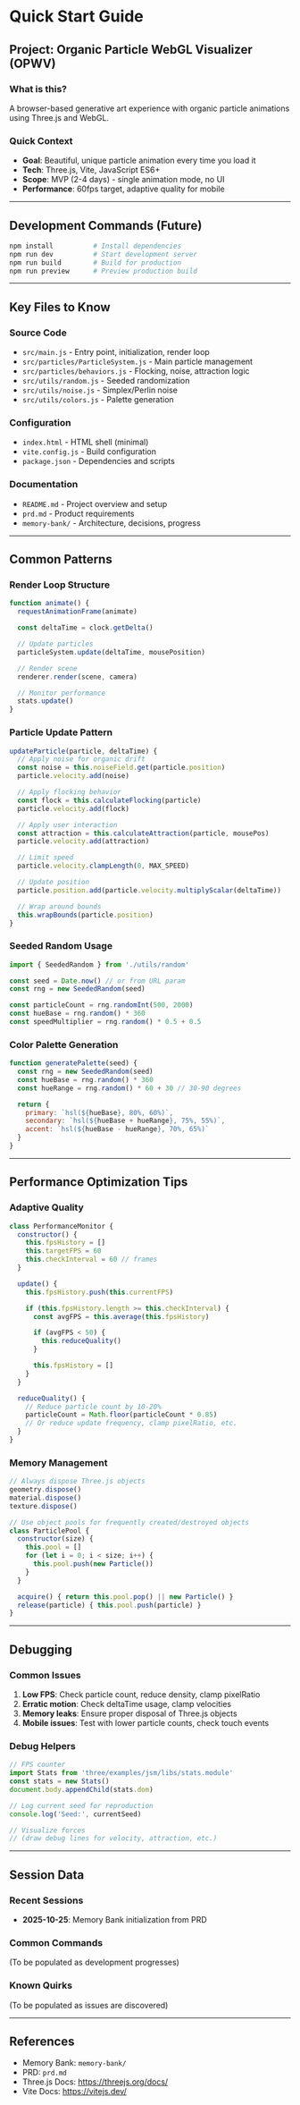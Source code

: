 # Quick Start Guide

## Project: Organic Particle WebGL Visualizer (OPWV)

### What is this?
A browser-based generative art experience with organic particle animations using Three.js and WebGL.

### Quick Context
- **Goal**: Beautiful, unique particle animation every time you load it
- **Tech**: Three.js, Vite, JavaScript ES6+
- **Scope**: MVP (2-4 days) - single animation mode, no UI
- **Performance**: 60fps target, adaptive quality for mobile

---

## Development Commands (Future)

```bash
npm install          # Install dependencies
npm run dev          # Start development server
npm run build        # Build for production
npm run preview      # Preview production build
```

---

## Key Files to Know

### Source Code
- `src/main.js` - Entry point, initialization, render loop
- `src/particles/ParticleSystem.js` - Main particle management
- `src/particles/behaviors.js` - Flocking, noise, attraction logic
- `src/utils/random.js` - Seeded randomization
- `src/utils/noise.js` - Simplex/Perlin noise
- `src/utils/colors.js` - Palette generation

### Configuration
- `index.html` - HTML shell (minimal)
- `vite.config.js` - Build configuration
- `package.json` - Dependencies and scripts

### Documentation
- `README.md` - Project overview and setup
- `prd.md` - Product requirements
- `memory-bank/` - Architecture, decisions, progress

---

## Common Patterns

### Render Loop Structure
```js
function animate() {
  requestAnimationFrame(animate)

  const deltaTime = clock.getDelta()

  // Update particles
  particleSystem.update(deltaTime, mousePosition)

  // Render scene
  renderer.render(scene, camera)

  // Monitor performance
  stats.update()
}
```

### Particle Update Pattern
```js
updateParticle(particle, deltaTime) {
  // Apply noise for organic drift
  const noise = this.noiseField.get(particle.position)
  particle.velocity.add(noise)

  // Apply flocking behavior
  const flock = this.calculateFlocking(particle)
  particle.velocity.add(flock)

  // Apply user interaction
  const attraction = this.calculateAttraction(particle, mousePos)
  particle.velocity.add(attraction)

  // Limit speed
  particle.velocity.clampLength(0, MAX_SPEED)

  // Update position
  particle.position.add(particle.velocity.multiplyScalar(deltaTime))

  // Wrap around bounds
  this.wrapBounds(particle.position)
}
```

### Seeded Random Usage
```js
import { SeededRandom } from './utils/random'

const seed = Date.now() // or from URL param
const rng = new SeededRandom(seed)

const particleCount = rng.randomInt(500, 2000)
const hueBase = rng.random() * 360
const speedMultiplier = rng.random() * 0.5 + 0.5
```

### Color Palette Generation
```js
function generatePalette(seed) {
  const rng = new SeededRandom(seed)
  const hueBase = rng.random() * 360
  const hueRange = rng.random() * 60 + 30 // 30-90 degrees

  return {
    primary: `hsl(${hueBase}, 80%, 60%)`,
    secondary: `hsl(${hueBase + hueRange}, 75%, 55%)`,
    accent: `hsl(${hueBase - hueRange}, 70%, 65%)`
  }
}
```

---

## Performance Optimization Tips

### Adaptive Quality
```js
class PerformanceMonitor {
  constructor() {
    this.fpsHistory = []
    this.targetFPS = 60
    this.checkInterval = 60 // frames
  }

  update() {
    this.fpsHistory.push(this.currentFPS)

    if (this.fpsHistory.length >= this.checkInterval) {
      const avgFPS = this.average(this.fpsHistory)

      if (avgFPS < 50) {
        this.reduceQuality()
      }

      this.fpsHistory = []
    }
  }

  reduceQuality() {
    // Reduce particle count by 10-20%
    particleCount = Math.floor(particleCount * 0.85)
    // Or reduce update frequency, clamp pixelRatio, etc.
  }
}
```

### Memory Management
```js
// Always dispose Three.js objects
geometry.dispose()
material.dispose()
texture.dispose()

// Use object pools for frequently created/destroyed objects
class ParticlePool {
  constructor(size) {
    this.pool = []
    for (let i = 0; i < size; i++) {
      this.pool.push(new Particle())
    }
  }

  acquire() { return this.pool.pop() || new Particle() }
  release(particle) { this.pool.push(particle) }
}
```

---

## Debugging

### Common Issues
1. **Low FPS**: Check particle count, reduce density, clamp pixelRatio
2. **Erratic motion**: Check deltaTime usage, clamp velocities
3. **Memory leaks**: Ensure proper disposal of Three.js objects
4. **Mobile issues**: Test with lower particle counts, check touch events

### Debug Helpers
```js
// FPS counter
import Stats from 'three/examples/jsm/libs/stats.module'
const stats = new Stats()
document.body.appendChild(stats.dom)

// Log current seed for reproduction
console.log('Seed:', currentSeed)

// Visualize forces
// (draw debug lines for velocity, attraction, etc.)
```

---

## Session Data

### Recent Sessions
- **2025-10-25**: Memory Bank initialization from PRD

### Common Commands
(To be populated as development progresses)

### Known Quirks
(To be populated as issues are discovered)

---

## References
- Memory Bank: `memory-bank/`
- PRD: `prd.md`
- Three.js Docs: https://threejs.org/docs/
- Vite Docs: https://vitejs.dev/
